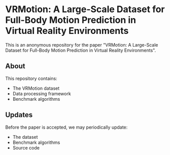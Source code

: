 # VRMotion: A Large-Scale Dataset for Full-Body Motion Prediction in Virtual Reality Environments

This is an anonymous repository for the paper "VRMotion: A Large-Scale Dataset for Full-Body Motion Prediction in Virtual Reality Environments". 

## About

This repository contains:
- The VRMotion dataset
- Data processing framework
- Benchmark algorithms

## Updates

Before the paper is accepted, we may periodically update:
- The dataset
- Benchmark algorithms
- Source code 

